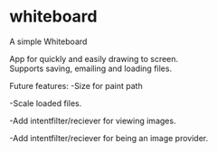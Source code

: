 whiteboard
==========

A simple Whiteboard

App for quickly and easily drawing to screen.  
Supports saving, emailing and loading files.

Future features:
-Size for paint path

-Scale loaded files.  

-Add intentfilter/reciever for viewing images.

-Add intentfilter/reciever for being an image provider. 

